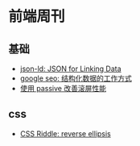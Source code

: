 # 前端周刊

## 基础

* [json-ld: JSON for Linking Data](https://json-ld.org/)
* [google seo: 结构化数据的工作方式](https://developers.google.com/search/docs/guides/intro-structured-data)
* [使用 passive 改善滚屏性能](https://developer.mozilla.org/zh-CN/docs/Web/API/EventTarget/addEventListener#%E4%BD%BF%E7%94%A8_passive_%E6%94%B9%E5%96%84%E7%9A%84%E6%BB%9A%E5%B1%8F%E6%80%A7%E8%83%BD)




## css

* [CSS Riddle: reverse ellipsis](https://kittygiraudel.com/2014/12/16/css-riddle-reverse-ellipsis/)
